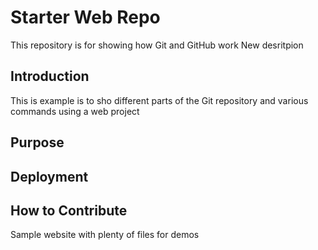 # Starter Web Repo

This repository is for showing how Git and GitHub work
New desritpion 

## Introduction

This is example is to sho different parts of the Git repository and various commands using a web project

## Purpose

## Deployment

## How to Contribute

Sample website with plenty of files for demos